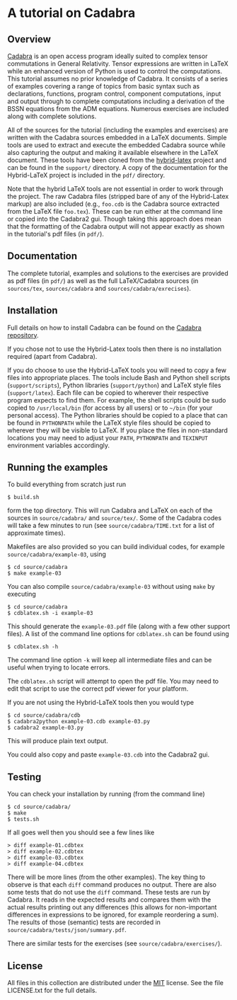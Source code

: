 # A tutorial on Cadabra

## Overview

[Cadabra][1] is an open access program ideally suited to complex tensor commutations in General Relativity. Tensor expressions are written in LaTeX while an enhanced version of Python is used to control the computations. This tutorial assumes no prior knowledge of Cadabra. It consists of a series of examples covering a range of topics from basic syntax such as declarations, functions, program control, component computations, input and output through to complete computations including a derivation of the BSSN equations from the ADM equations. Numerous exercises are included along with complete solutions.

All of the sources for the tutorial (including the examples and exercises) are written with the Cadabra sources embedded in a LaTeX documents. Simple tools are used to extract and execute the embedded Cadabra source while also capturing the output and making it available elsewhere in the LaTeX document. These tools have been cloned from the [hybrid-latex][2] project and can be found in the `support/` directory. A copy of the documentation for the Hybrid-LaTeX project is included in the `pdf/` directory.

Note that the hybrid LaTeX tools are not essential in order to work through the project. The raw Cadabra files (stripped bare of any of the Hybrid-Latex markup) are also included (e.g., `foo.cdb` is the Cadabra source extracted from the LaTeX file `foo.tex`). These can be run either at the command line or copied into the Cadabra2 gui. Though taking this approach does mean that the formatting of the Cadabra output will not appear exactly as shown in the tutorial's pdf files (in `pdf/`).

## Documentation

The complete tutorial, examples and solutions to the exercises are provided as pdf files (in `pdf/`) as well as the full LaTeX/Cadabra sources (in `sources/tex`, `sources/cadabra` and  `sources/cadabra/exrecises`).

## Installation

Full details on how to install Cadabra can be found on the [Cadabra repository][3].

If you chose not to use the Hybrid-Latex tools then there is no installation required (apart from Cadabra).

If you do choose to use the Hybrid-LaTeX tools you will need to copy a few files into appropriate places. The tools include Bash and Python shell scripts (`support/scripts`), Python libraries (`support/python`) and LaTeX style files (`support/latex`). Each file can be copied to wherever their respective program expects to find them. For example, the shell scripts could be sudo copied to `/usr/local/bin` (for access by all users) or to `~/bin` (for your personal access). The Python libraries should be copied to a place that can be found in `PYTHONPATH` while the LaTeX style files should be copied to wherever they will be visible to LaTeX. If you place the files in non-standard locations you may need to adjust your `PATH`, `PYTHONPATH` and `TEXINPUT` environment variables accordingly.

## Running the examples

To build everything from scratch just run

    $ build.sh

form the top directory. This will run Cadabra and LaTeX on each of the sources in `source/cadabra/` and `source/tex/`. Some of the Cadabra codes will take a few minutes to run (see `source/cadabra/TIME.txt` for a list of approximate times).

Makefiles are also provided so you can build individual codes, for example `source/cadabra/example-03`, using

    $ cd source/cadabra
    $ make example-03

You can also compile `source/cadabra/example-03` without using `make` by executing

    $ cd source/cadabra
    $ cdblatex.sh -i example-03

This should generate the `example-03.pdf` file (along with a few other support files). A list of the command line options for `cdblatex.sh` can be found using

    $ cdblatex.sh -h

The command line option `-k` will keep all intermediate files and can be useful when trying to locate errors.

The `cdblatex.sh` script will attempt to open the pdf file. You may need to edit that script to use the correct pdf viewer for your platform.

If you are not using the Hybrid-LaTeX tools then you would type

    $ cd source/cadabra/cdb
    $ cadabra2python example-03.cdb example-03.py
    $ cadabra2 example-03.py

This will produce plain text output.

You could also copy and paste `example-03.cdb` into the Cadabra2 gui.

## Testing

You can check your installation by running (from the command line)

    $ cd source/cadabra/
    $ make
    $ tests.sh

If all goes well then you should see a few lines like

    > diff example-01.cdbtex
    > diff example-02.cdbtex
    > diff example-03.cdbtex
    > diff example-04.cdbtex

There will be more lines (from the other examples). The key thing to observe is that each `diff` command produces no output. There are also some tests that do not use the `diff` command. These tests are run by Cadabra. It reads in the expected results and compares them with the actual results printing out any differences (this allows for non-important differences in expressions to be ignored, for example reordering a sum). The results of those (semantic) tests are recorded in `source/cadabra/tests/json/summary.pdf`.

There are similar tests for the exercises (see `source/cadabra/exercises/`).

## License

All files in this collection are distributed under the [MIT][4] license. See the file LICENSE.txt for the full details.

  [1]: https://cadabra.science
  [2]: https://github.com/leo-brewin/hybrid-latex
  [3]: https://github.com/kpeeters/cadabra2
  [4]: https://opensource.org/licenses/MIT
